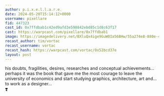 ```yaml
---
author: p.i.x.e.l.l.a.r.e.
date: 2024-05-20T15:14:12+0000
username: pixellare
fid: 447323
cast_id: 0x7ffdbab1c42ed9afd3e598842ebd85c1d8c63f17
cast: https://warpcast.com/pixellare/0x7ffdbab1
image: https://imagedelivery.net/BXluQx4ige9GuW0Ia56BHw/55a274e8-880e-49bf-c3d8-ebeca8dac500/original
recast_author: tim/vortac
recast_username: vortac
recast_hash: https://warpcast.com/vortac/0x52bcd37e
layout: post
---
```

his doubts, fragilities, desires, researches and conceptual achievements... perhaps it was the book that gave me the most courage to leave the university of economics and start studying graphics, architecture, art and... to work as a designer...  
❣️  

<img src='https://imagedelivery.net/BXluQx4ige9GuW0Ia56BHw/55a274e8-880e-49bf-c3d8-ebeca8dac500/original' alt='' referrerpolicy='no-referrer'/>
